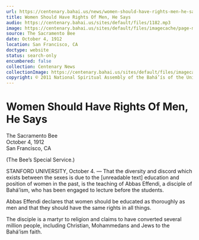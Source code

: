 ```yaml
---
url: https://centenary.bahai.us/news/women-should-have-rights-men-he-says
title: Women Should Have Rights Of Men, He Says
audio: https://centenary.bahai.us/sites/default/files/1182.mp3
image: https://centenary.bahai.us/sites/default/files/imagecache/page-main-image/images/press_clippings/10-04-19112%2CThe%20Sacramento%20Bee%2Cpg%2002%20col%2003%20Women%20Should%20Have%20Rights%20of%20Men%20He%20Says%20-%202400%20dpi%20-%20001.png
source: The Sacramento Bee
date: October 4, 1912
location: San Francisco, CA
doctype: website
status: search-only
encumbered: false
collection: Centenary News
collectionImage: https://centenary.bahai.us/sites/default/files/imagecache/theme-image/main_image/abdulbaha-overview-small_0.jpg
copyright: © 2011 National Spiritual Assembly of the Bahá’ís of the United States
---
```



# Women Should Have Rights Of Men, He Says

The Sacramento Bee  
October 4, 1912  
San Francisco, CA  



(The Bee’s Special Service.)

STANFORD UNIVERSITY, October 4. — That the diversity and discord which exists between the sexes is due to the \[unreadable text\] education and position of women in the past, is the teaching of Abbas Effendi, a disciple of Bahá’ísm, who has been engaged to lecture before the students.

Abbas Effendi declares that women should be educated as thoroughly as men and that they should have the same rights in all things.

The disciple is a martyr to religion and claims to have converted several million people, including Christian, Mohammedans and Jews to the Bahá’ísm faith.